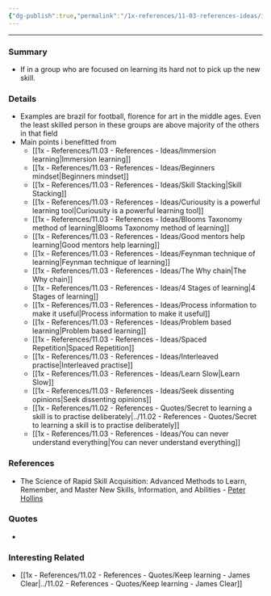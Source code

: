 ```yaml
---
{"dg-publish":true,"permalink":"/1x-references/11-03-references-ideas/immersion-learning/","dgHomeLink":true,"dgPassFrontmatter":false,"dgShowBacklinks":true,"dgShowLocalGraph":false,"dgShowInlineTitle":true}
---
```


---

### Summary
- If in a group who are focused on learning its hard not to pick up the new skill.

### Details
- Examples are brazil for football, florence for art in the middle ages. Even the least skilled person in these groups are above majority of the others in that field
- Main points i benefitted from
	- [[1x - References/11.03 - References - Ideas/Immersion learning|Immersion learning]]
	- [[1x - References/11.03 - References - Ideas/Beginners mindset|Beginners mindset]]
	- [[1x - References/11.03 - References - Ideas/Skill Stacking|Skill Stacking]]
	- [[1x - References/11.03 - References - Ideas/Curiousity is a powerful learning tool|Curiousity is a powerful learning tool]]
	- [[1x - References/11.03 - References - Ideas/Blooms Taxonomy method of learning|Blooms Taxonomy method of learning]]
	- [[1x - References/11.03 - References - Ideas/Good mentors help learning|Good mentors help learning]]
	- [[1x - References/11.03 - References - Ideas/Feynman technique of learning|Feynman technique of learning]]
	- [[1x - References/11.03 - References - Ideas/The Why chain|The Why chain]]
	- [[1x - References/11.03 - References - Ideas/4 Stages of learning|4 Stages of learning]]
	- [[1x - References/11.03 - References - Ideas/Process information to make it useful|Process information to make it useful]]
	- [[1x - References/11.03 - References - Ideas/Problem based learning|Problem based learning]]
	- [[1x - References/11.03 - References - Ideas/Spaced Repetition|Spaced Repetition]]
	- [[1x - References/11.03 - References - Ideas/Interleaved practise|Interleaved practise]]
	- [[1x - References/11.03 - References - Ideas/Learn Slow|Learn Slow]]
	- [[1x - References/11.03 - References - Ideas/Seek dissenting opinions|Seek dissenting opinions]]
	- [[1x - References/11.02 - References - Quotes/Secret to learning a skill is to practise deliberately|../11.02 - References - Quotes/Secret to learning a skill is to practise deliberately]]
	- [[1x - References/11.03 - References - Ideas/You can never understand everything|You can never understand everything]]

### References
- The Science of Rapid Skill Acquisition: Advanced Methods to Learn, Remember, and Master New Skills, Information, and Abilities - [Peter Hollins](https://www.goodreads.com/author/show/16593818.Peter_Hollins)

### Quotes
-

### Interesting Related
- [[1x - References/11.02 - References - Quotes/Keep learning - James Clear|../11.02 - References - Quotes/Keep learning - James Clear]]
